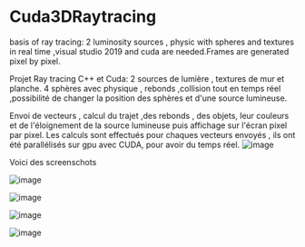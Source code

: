 # Cuda3DRaytracing
basis of ray tracing:  2 luminosity sources , physic with spheres and textures in real time ,visual studio 2019 and cuda are needed.Frames are generated pixel by pixel.

Projet Ray tracing C++ et Cuda:
2 sources de lumière , textures de mur et planche.
4 sphères avec physique , rebonds ,collision  tout en temps réel 
,possibilité de changer la position des sphères et d'une source lumineuse.

Envoi de vecteurs , calcul du trajet ,des rebonds , des objets, leur couleurs et de l'éloignement de la source lumineuse puis affichage sur l'écran pixel par pixel.
Les calculs sont effectués pour chaques vecteurs envoyés , ils ont été parallélisés sur gpu avec CUDA, pour avoir du temps réel.
![image](https://user-images.githubusercontent.com/56161715/131219431-20711954-b658-4041-bb5e-3c6fe838d331.png)

 
 Voici des screenschots

![image](https://user-images.githubusercontent.com/56161715/131216679-b8eb0f9c-3590-4fa5-b0f5-e7d0a9b47782.png)

![image](https://user-images.githubusercontent.com/56161715/131216704-57fdb39e-da52-4357-a798-baa1a3d7b8a1.png)

![image](https://user-images.githubusercontent.com/56161715/131217185-3d329b8b-ae35-4ee8-b4b5-9edc1e6c2372.png)

![image](https://user-images.githubusercontent.com/56161715/131218808-8df05011-0b03-4ba6-ba93-572e48f897d1.png)
